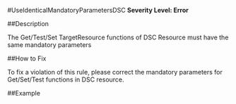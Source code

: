 #UseIdenticalMandatoryParametersDSC 
**Severity Level: Error**


##Description

The Get/Test/Set TargetResource functions of DSC Resource must have the same mandatory parameters


##How to Fix

To fix a violation of this rule, please correct the mandatory parameters for Get/Set/Test functions in DSC resource.


##Example


